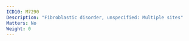 ```yaml
---
ICD10: M7290
Description: "Fibroblastic disorder, unspecified: Multiple sites"
Matters: No
Weight: 0
---
```

